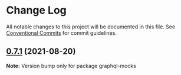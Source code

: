 # Change Log

All notable changes to this project will be documented in this file.
See [Conventional Commits](https://conventionalcommits.org) for commit guidelines.

## [0.7.1](https://github.com/graphql-mocks/graphql-mocks/compare/graphql-mocks@0.6.0...graphql-mocks@0.7.1) (2021-08-20)

**Note:** Version bump only for package graphql-mocks
